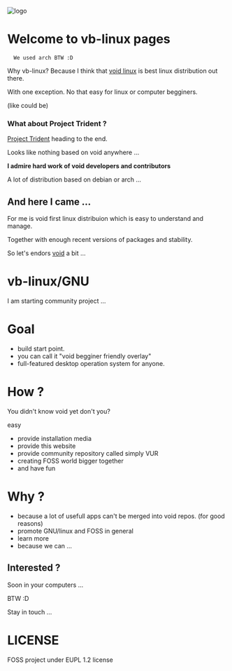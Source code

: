 ![logo](/assets)
# Welcome to **vb**-**linux** pages
      We used arch BTW :D

Why vb-linux? Because I think that [void linux](https://voidlinux.org/) is best linux distribution out there.

 With one exception. No that easy for linux or computer begginers.
 
 (like could be)

### What about Project Trident ?

[Project Trident](https://project-trident.org) heading to the end.

Looks like nothing based on void anywhere ...

**I admire hard work of void developers and contributors**

A lot of distribution based on debian or arch ...

## And here I came ...

For me is void first linux distribuion which is easy to understand and manage.

Together with enough recent versions of packages and stability.

So let's endors [void](https://voidlinux.org/) a bit ...

# **vb-linux/GNU**

I am starting community project ...

# Goal

- build start point.
- you can call it "void begginer friendly overlay"
- full-featured desktop operation system for anyone.

# How ?

You didn't know void yet don't you?

easy

- provide installation media
- provide this website
- provide community repository called simply VUR
- creating FOSS world bigger together
- and have fun

# Why ?

- because a lot of usefull apps can't be merged into void repos. (for good reasons)
- promote GNU/linux and FOSS in general
- learn more
- because we can ...

## Interested ?

Soon in your computers ...

 BTW :D

Stay in touch ...

# LICENSE
FOSS project under EUPL 1.2 license
